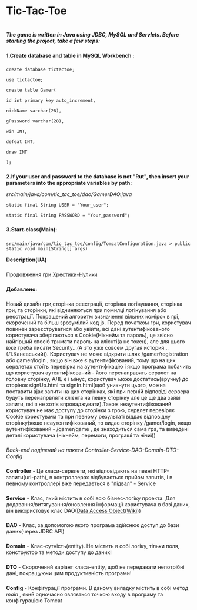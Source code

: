 # Tic-Tac-Toe
#

<b>
  <i>
    The game is written in Java using JDBC, MySQL and Servlets.
Before starting the project, take a few steps:
  </i>
</b>

###

<b>
1.Create database and table in MySQL Workbench :
</b>

###

<p>
  
    create database tictactoe;

    use tictactoe;

    create table Gamer(

    id int primary key auto_increment,

    nickName varchar(28),

    gPassword varchar(28),

    win INT,

    defeat INT,

    draw INT

    );

</p>


###

<b>
2.If your user and password to the database is not "Rut", 
then insert your parameters into the appropriate variables by path:
</b>

<i>src/main/java/com/tic_tac_toe/dao/GamerDAO.java</i>


    static final String USER = "Your_user";

    static final String PASSWORD = "Your_password";


###

<b>
  
3.Start-class(Main):

</b>

###

    src/main/java/com/tic_tac_toe/config/TomcatConfiguration.java > public static void main(String[] args)


<b>
  Description(UA)
</b>
  
###

Продовження гри <a href="https://github.com/DoroshevychV/tic-tac-toe">Хрестики-Нулики</a>

###

<b>
  Добавлено:
</b>

###

Новий дизайн гри,сторінка реєстрації, сторінка логінування, сторінка гри, та сторінки, які відчиняються при помилці логінування або реєстрації. Покращений алгоритм визначення вільних комірок в грі, скорочений та більш зрозумілий код js.
Перед початком гри, користувач повинен зареєструватися або увійти, всі дані аутентифікованого користувача зберігаються в Cookie(Нікнейм та пароль), це звісно найгірший спосіб тримати пароль на клієнті(а не токен), але для цього вже треба писати Security...(А это уже совсем другая история...(Л.Каневський)). Користувач не може відкрити шлях /gamer/registration або gamer/login , якщо він вже є аутентифікований, тому що на цих сервлетах стоїть перевірка на аутентифікацію і якщо програма побачить що користувач аутентифікований - його перенаправить сервлет на головну сторінку, АЛЕ є і мінус, користувач може достатись(вручну) до сторінок signUp.html та signIn.html(щоб уникнути цього, можна поставити ajax запити на цих сторінках, які при певній відповіді сервера будуть перенапрвляти клієнта на певну сторінку але це ще два зайві запити, які я не хотів впроваджувати).Також неаутентифікований користувач не має доступу до сторінки з грою, сервлет перевіряє Cookie користувача та при певному результаті віддає відповідну сторінку(якщо неаутентифікований, то видає сторінку /gamer/login, якщо аутентифікований - /gamer/game , де знаходиться сама гра, та виведені деталі користувача (нікнейм, перемоги, програші та нічиї))

###

<i>
  Back-end поділений на пакети Controller-Service-DAO-Domain-DTO-Config
</i>

###

<b>Controller</b> - Це класи-сервлети, які відповідають на певні HTTP-запити(url-path), в контроллерах відбувається прийом запитів, і в певному контроллері вже передається в "підвал" - Service

###

<b>Service</b> - Клас, який містить в собі всю бізнес-логіку проекта. Для додавання/витягування/оновлення інформації користувача в базі даних, він використовує клас DAO(<a href="https://uk.wikipedia.org/wiki/Data_access_object" target="_blank">Data Access Object(Wiki)</a>)

###

<b>DAO</b> - Клас, за допомогою якого програма здійснює доступ до бази даних(через JDBC API)

###

<b>Domain</b> - Клас-сутність(entity). Не містить в собі логіку, тільки поля, конструктор та методи доступу до даних!

###

<b>DTO</b> - Скорочений варіант класа-entity, щоб не передавати непотрібні дані, покращуючи цим продуктивність програми!

###

<b>Config</b> - Конфігурації програми. В даному випадку містить в собі метод <i>main</i> , який одночасно являється точкою входу в програму та конфігурацією Tomcat
